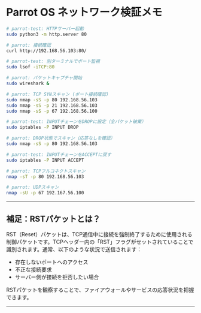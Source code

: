 # Parrot OS ネットワーク検証メモ

```bash
# parrot-test: HTTPサーバー起動
sudo python3 -m http.server 80

# parrot: 接続確認
curl http://192.168.56.103:80/

# parrot-test: 別ターミナルでポート監視
sudo lsof -iTCP:80

# parrot: パケットキャプチャ開始
sudo wireshark &

# parrot: TCP SYNスキャン (ポート接続確認)
sudo nmap -sS -p 80 192.168.56.103
sudo nmap -sS -p 21 192.168.56.103
sudo nmap -sS -p 67 192.168.56.100

# parrot-test: INPUTチェーンをDROPに設定（全パケット破棄）
sudo iptables -P INPUT DROP

# parrot: DROP状態でスキャン（応答なしを確認）
sudo nmap -sS -p 80 192.168.56.103

# parrot-test: INPUTチェーンをACCEPTに戻す
sudo iptables -P INPUT ACCEPT

# parrot: TCPフルコネクトスキャン
nmap -sT -p 80 192.168.56.103

# parrot: UDPスキャン
nmap -sU -p 67 192.167.56.100
```

---

## 補足：RSTパケットとは？

RST（Reset）パケットは、TCP通信中に接続を強制終了するために使用される制御パケットです。TCPヘッダー内の「RST」フラグがセットされていることで識別されます。通常、以下のような状況で送信されます：

- 存在しないポートへのアクセス
- 不正な接続要求
- サーバー側が接続を拒否したい場合

RSTパケットを観察することで、ファイアウォールやサービスの応答状況を把握できます。

---
